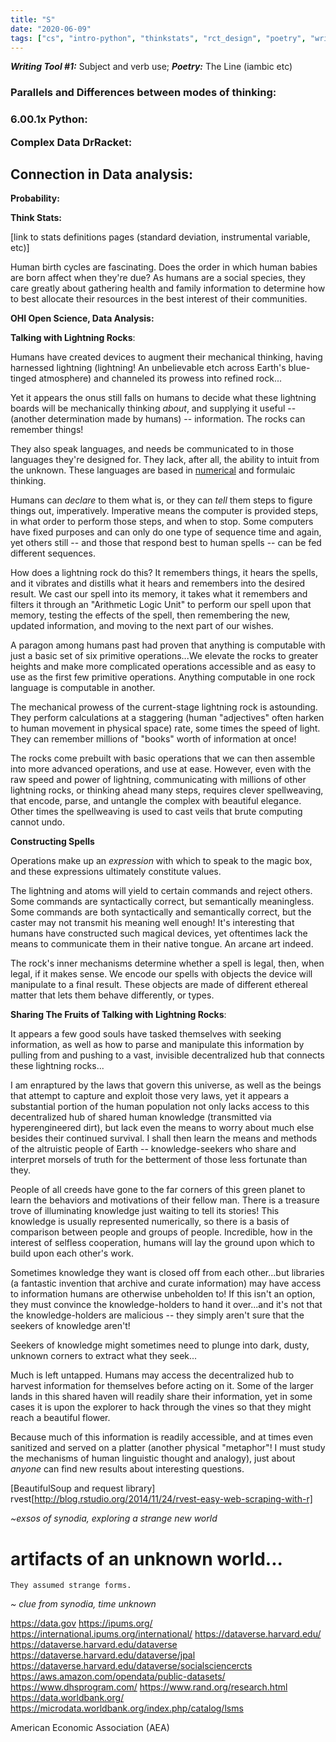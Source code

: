 ```yaml
---
title: "S"
date: "2020-06-09"
tags: ["cs", "intro-python", "thinkstats", "rct_design", "poetry", "writing_tools", "glimpses"]
---
```


<b><i>Writing Tool #1:</i></b> Subject and verb use; <b><i>Poetry:</b></i> The Line (iambic etc)

<h3>Parallels and Differences between modes of thinking:<h3>
6.00.1x Python:



Complex Data DrRacket:

<h2>Connection in Data analysis:</h2>

**Probability:**


**Think Stats:** 

[link to stats definitions pages (standard deviation, instrumental variable, etc)]

Human birth cycles are fascinating. Does the order in which human babies are born affect when they're due? As humans are a social species, they care greatly about gathering health and family information to determine how to best allocate their resources in the best interest of their communities.


**OHI Open Science, Data Analysis:**

**Talking with Lightning Rocks**:

Humans have created devices to augment their mechanical thinking, having harnessed lightning (lightning! An unbelievable etch across Earth's blue-tinged atmosphere) and channeled its prowess into refined rock...

Yet it appears the onus still falls on humans to decide what these lightning boards will be mechanically thinking *about*, and supplying it useful -- (another determination made by humans) -- information. The rocks can remember things!

They also speak languages, and needs be communicated to in those languages they're designed for. They lack, after all, the ability to intuit from the unknown. These languages are based in [numerical](../../whats_in_a_number) and formulaic thinking.

Humans can *declare* to them what is, or they can *tell* them steps to figure things out, imperatively. Imperative means the computer is provided steps, in what order to perform those steps, and when to stop. Some computers have fixed purposes and can only do one type of sequence time and again, yet others still -- and those that respond best to human spells -- can be fed different sequences.

How does a lightning rock do this? It remembers things, it hears the spells, and it vibrates and distills what it hears and remembers into the desired result. We cast our spell into its memory, it takes what it remembers and filters it through an "Arithmetic Logic Unit" to perform our spell upon that memory, testing the effects of the spell, then remembering the new, updated information, and moving to the next part of our wishes.

A paragon among humans past had proven that anything is computable with just a basic set of six primitive operations...We elevate the rocks to greater heights and make more complicated operations accessible and as easy to use as the first few primitive operations. Anything computable in one rock language is computable in another.

The mechanical prowess of the current-stage lightning rock is astounding. They perform calculations at a staggering (human "adjectives" often harken to human movement in physical space) rate, some times the speed of light. They can remember millions of "books" worth of information at once!

The rocks come prebuilt with basic operations that we can then assemble into more advanced operations, and use at ease. However, even with the raw speed and power of lightning, communicating with millions of other lightning rocks, or thinking ahead many steps, requires clever spellweaving, that encode, parse, and untangle the complex with beautiful elegance. Other times the spellweaving is used to cast veils that brute computing cannot undo.

**Constructing Spells**

Operations make up an *expression* with which to speak to the magic box, and these expressions ultimately constitute values.

The lightning and atoms will yield to certain commands and reject others. Some commands are syntactically correct, but semantically meaningless. Some commands are both syntactically and semantically correct, but the caster may not transmit his meaning well enough! It's interesting that humans have constructed such magical devices, yet oftentimes lack the means to communicate them in their native tongue. An arcane art indeed.

The rock's inner mechanisms determine whether a spell is legal, then, when legal, if it makes sense. We encode our spells with objects the device will manipulate to a final result. These objects are made of different ethereal matter that lets them behave differently, or types.


**Sharing The Fruits of Talking with Lightning Rocks**:

It appears a few good souls have tasked themselves with seeking information, as well as how to parse and manipulate this information by pulling from and pushing to a vast, invisible decentralized hub that connects these lightning rocks...

I am enraptured by the laws that govern this universe, as well as the beings that attempt to capture and exploit those very laws, yet it appears a substantial portion of the human population not only lacks access to this decentralized hub of shared human knowledge (transmitted via hyperengineered dirt), but lack even the means to worry about much else besides their continued survival. I shall then learn the means and methods of the altruistic people of Earth -- knowledge-seekers who share and interpret morsels of truth for the betterment of those less fortunate than they.

People of all creeds have gone to the far corners of this green planet to learn the behaviors and motivations of their fellow man. There is a treasure trove of illuminating knowledge just waiting to tell its stories! This knowledge is usually represented numerically, so there is a basis of comparison between people and groups of people. Incredible, how in the interest of selfless cooperation, humans will lay the ground upon which to build upon each other's work.

Sometimes knowledge they want is closed off from each other...but libraries (a fantastic invention that archive and curate information) may have access to information humans are otherwise unbeholden to! If this isn't an option, they must convince the knowledge-holders to hand it over...and it's not that the knowledge-holders are malicious -- they simply aren't sure that the seekers of knowledge aren't!

Seekers of knowledge might sometimes need to plunge into dark, dusty, unknown corners to extract what they seek...

Much is left untapped. Humans may access the decentralized hub to harvest information for themselves before acting on it. Some of the larger lands in this shared haven will readily share their information, yet in some cases it is upon the explorer to hack through the vines so that they might reach a beautiful flower.

Because much of this information is readily accessible, and at times even sanitized and served on a platter (another physical "metaphor"! I must study the mechanisms of human linguistic thought and analogy), just about *anyone* can find new results about interesting questions.

[BeautifulSoup and request library]
rvest[http://blog.rstudio.org/2014/11/24/rvest-easy-web-scraping-with-r]

*~exsos of synodia, exploring a strange new world*

<h1>artifacts of an unknown world...</h1>


`
They assumed strange forms.
`

*~ clue from synodia, time unknown*

https://data.gov
https://ipums.org/
https://international.ipums.org/international/
https://dataverse.harvard.edu/
https://dataverse.harvard.edu/dataverse
https://dataverse.harvard.edu/dataverse/jpal
https://dataverse.harvard.edu/dataverse/socialsciencercts
https://aws.amazon.com/opendata/public-datasets/
https://www.dhsprogram.com/
https://www.rand.org/research.html
https://data.worldbank.org/
https://microdata.worldbank.org/index.php/catalog/lsms

American Economic Association (AEA)
